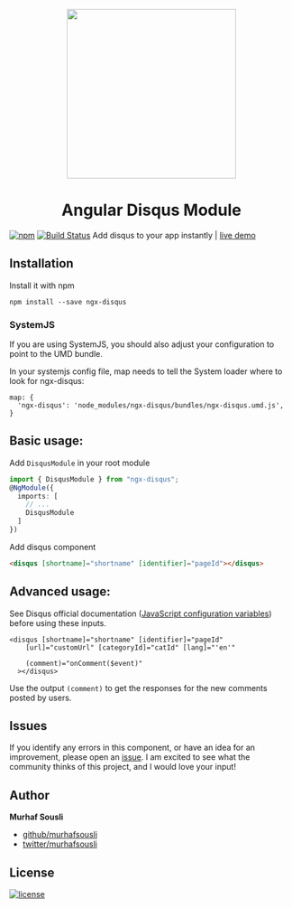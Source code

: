 <p align="center">
  <img height="300px" width="300px" style="text-align: center;" src="https://cdn.rawgit.com/MurhafSousli/ngx-disqus/master/assets/logo.svg">
  <h1 align="center">Angular Disqus Module</h1>
</p>

[![npm](https://img.shields.io/npm/v/ngx-disqus.svg?maxAge=2592000?style=plastic)](https://github.com/MurhafSousli/ngx-disqus) [![Build Status](https://travis-ci.org/MurhafSousli/ngx-disqus.svg?branch=master)](https://travis-ci.org/MurhafSousli/ngx-disqus) Add disqus to your app instantly | [live demo](https://murhafsousli.github.io/ngx-disqus/)

## Installation

Install it with npm

`npm install --save ngx-disqus`

### SystemJS

If you are using SystemJS, you should also adjust your configuration to point to the UMD bundle.

In your systemjs config file, map needs to tell the System loader where to look for ngx-disqus:

```
map: {
  'ngx-disqus': 'node_modules/ngx-disqus/bundles/ngx-disqus.umd.js',
}
```

## Basic usage:

Add `DisqusModule` in your root module

```ts
import { DisqusModule } from "ngx-disqus";
@NgModule({
  imports: [
    // ...
    DisqusModule
  ]
})
```

Add disqus component

```html
<disqus [shortname]="shortname" [identifier]="pageId"></disqus>
```

## Advanced usage:

See Disqus official documentation ([JavaScript configuration variables](https://help.disqus.com/customer/portal/articles/472098-javascript-configuration-variables)) before using these inputs.

```
<disqus [shortname]="shortname" [identifier]="pageId" 
    [url]="customUrl" [categoryId]="catId" [lang]="'en'"
      
    (comment)="onComment($event)"
  ></disqus>
```

Use the output `(comment)` to get the responses for the new comments posted by users.

## Issues


If you identify any errors in this component, or have an idea for an improvement, please open an [issue](https://github.com/MurhafSousli/ngx-disqus/issues). I am excited to see what the community thinks of this project, and I would love your input!

## Author

 **Murhaf Sousli**

 - [github/murhafsousli](https://github.com/MurhafSousli)
 - [twitter/murhafsousli](https://twitter.com/MurhafSousli)

## License

[![license](https://img.shields.io/github/license/mashape/apistatus.svg?maxAge=2592000)](/LICENSE)